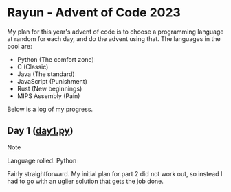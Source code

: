 # Rayun - Advent of Code 2023

My plan for this year's advent of code is to choose a programming language at random for each day, and do the advent using that.
The languages in the pool are:

- Python (The comfort zone)
- C (Classic)
- Java (The standard)
- JavaScript (Punishment)
- Rust (New beginnings)
- MIPS Assembly (Pain)

Below is a log of my progress.

## Day 1 ([day1.py](python/day1.py))
> [!NOTE]
> Language rolled: Python

Fairly straightforward. My initial plan for part 2 did not work out, so instead I had to go with an uglier solution that gets the job done.
